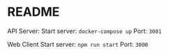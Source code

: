 # README

API Server:
  Start server: `docker-compose up`
  Port: `3001`



Web Client
  Start server: `npm run start`
  Port: `3000`

